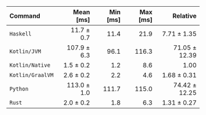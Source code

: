 | Command | Mean [ms] | Min [ms] | Max [ms] | Relative |
|:---|---:|---:|---:|---:|
| `Haskell` | 11.7 ± 0.7 | 11.4 | 21.9 | 7.71 ± 1.35 |
| `Kotlin/JVM` | 107.9 ± 6.3 | 96.1 | 116.3 | 71.05 ± 12.39 |
| `Kotlin/Native` | 1.5 ± 0.2 | 1.2 | 8.6 | 1.00 |
| `Kotlin/GraalVM` | 2.6 ± 0.2 | 2.2 | 4.6 | 1.68 ± 0.31 |
| `Python` | 113.0 ± 1.0 | 111.7 | 115.0 | 74.42 ± 12.25 |
| `Rust` | 2.0 ± 0.2 | 1.8 | 6.3 | 1.31 ± 0.27 |
